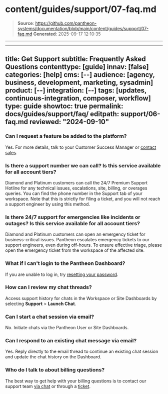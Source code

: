 # content/guides/support/07-faq.md

> **Source**: https://github.com/pantheon-systems/documentation/blob/main/content/guides/support/07-faq.md
> **Generated**: 2025-09-17 12:10:35

---

---
title: Get Support
subtitle: Frequently Asked Questions
contenttype: [guide]
innav: [false]
categories: [help]
cms: [--]
audience: [agency, business, development, marketing, sysadmin]
product: [--]
integration: [--]
tags: [updates, continuous-integration, composer, workflow]
type: guide
showtoc: true
permalink: docs/guides/support/faq/
editpath: support/06-faq.md
reviewed: "2024-09-10"
---

### Can I request a feature be added to the platform?

Yes. For more details, talk to your Customer Success Manager or [contact sales](https://pantheon.io/contact-us).

### Is there a support number we can call? Is this service available for all account tiers?

Diamond and Platinum customers can call the 24/7 Premium Support Hotline  for any technical issues, escalations, site, billing, or overages queries. You can find the phone number in the Support tab of your workspace. Note that this is strictly for filing a ticket, and you will not reach a support engineer by using this method.

### Is there 24/7 support for emergencies like incidents or outages? Is this service available for all account tiers?

Diamond and Platinum customers can open an emergency ticket for business-critical issues. Pantheon escalates emergency tickets to our support engineers, even during off-hours. To ensure effective triage, please open the emergency ticket from the workspace of the affected site.

### What if I can't login to the Pantheon Dashboard?

If you are unable to log in, try [resetting your password](https://dashboard.pantheon.io/reset-password).

### How can I review my chat threads?

Access support history for chats in the Workspace or Site Dashboards by selecting **Support** > **Launch Chat**.

### Can I start a chat session via email?

No. Initiate chats via the Pantheon User or Site Dashboards.

### Can I respond to an existing chat message via email?

Yes. Reply directly to the email thread to continue an existing chat session and update the chat history on the Dashboard.

### Who do I talk to about billing questions?

The best way to get help with your billing questions is to contact our support team [via chat](#real-time-chat-support) or through a [ticket](#ticket-support).
